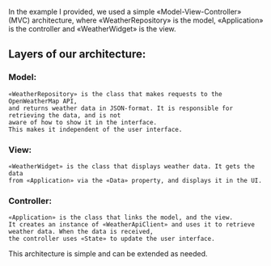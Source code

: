 In the example I provided, we used a simple «Model-View-Controller» (MVC) architecture, where «WeatherRepository» is the model, «Application» is the controller and «WeatherWidget» is the view.

## Layers of our architecture:

### Model:

```
«WeatherRepository» is the class that makes requests to the OpenWeatherMap API,
and returns weather data in JSON-format. It is responsible for retrieving the data, and is not
aware of how to show it in the interface.
This makes it independent of the user interface.
```

### View:

```
«WeatherWidget» is the class that displays weather data. It gets the data
from «Application» via the «Data» property, and displays it in the UI.
```

### Controller:

```
«Application» is the class that links the model, and the view.
It creates an instance of «WeatherApiClient» and uses it to retrieve weather data. When the data is received,
the controller uses «State» to update the user interface.
```

This architecture is simple and can be extended as needed.
